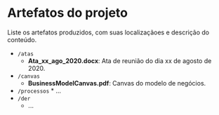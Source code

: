 # Artefatos do projeto

Liste os artefatos produzidos, com suas localizaçãoes e descrição do conteúdo.


* `/atas`
	* **Ata_xx_ago_2020.docx**: Ata de reunião do dia xx de agosto de 2020.
* `/canvas`
	* **BusinessModelCanvas.pdf**: Canvas do modelo de negócios.
* `/processos`
        * ... 
* `/der`
	* ...

